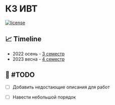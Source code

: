# К3 ИВТ
[![license](https://img.shields.io/github/license/mashape/apistatus.svg)]()

## 📈 Timeline
* 2022 осень - [3 семестр](https://github.com/mafin1799/BMSTU/tree/main/3term)
* 2023 весна - [4 семестр](https://github.com/mafin1799/BMSTU/tree/main/4term)


## 🥁 #TODO
- [ ] Добавить недостающие описания для работ
- [ ] Навести небольшой порядок

